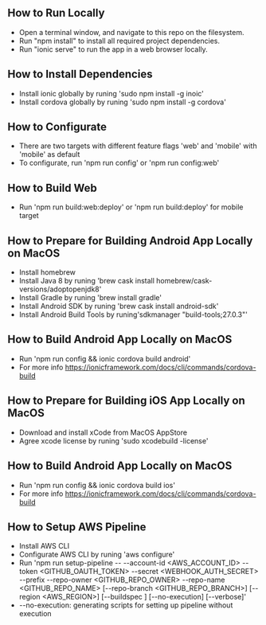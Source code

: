 ## How to Run Locally

- Open a terminal window, and navigate to this repo on the filesystem.
- Run "npm install" to install all required project dependencies.
- Run "ionic serve" to run the app in a web browser locally.

## How to Install Dependencies

- Install ionic globally by runing 'sudo npm install -g inoic'
- Install cordova globally by runing 'sudo npm install -g cordova'

## How to Configurate

- There are two targets with different feature flags 'web' and 'mobile' with 'mobile' as default
- To configurate, run 'npm run config' or 'npm run config:web'

## How to Build Web

- Run 'npm run build:web:deploy' or 'npm run build:deploy' for mobile target

## How to Prepare for Building Android App Locally on MacOS

- Install homebrew
- Install Java 8 by runing 'brew cask install homebrew/cask-versions/adoptopenjdk8'
- Install Gradle by runing 'brew install gradle'
- Install Android SDK by runing 'brew cask install android-sdk'
- Install Android Build Tools by runing'sdkmanager "build-tools;27.0.3"'

## How to Build Android App Locally on MacOS

- Run 'npm run config && ionic cordova build android'
- For more info https://ionicframework.com/docs/cli/commands/cordova-build

## How to Prepare for Building iOS App Locally on MacOS

- Download and install xCode from MacOS AppStore
- Agree xcode license by runing 'sudo xcodebuild -license'

## How to Build Android App Locally on MacOS

- Run 'npm run config && ionic cordova build ios'
- For more info https://ionicframework.com/docs/cli/commands/cordova-build

## How to Setup AWS Pipeline

- Install AWS CLI
- Configurate AWS CLI by runing 'aws configure'
- Run 'npm run setup-pipeline -- --account-id <AWS_ACCOUNT_ID> --token <GITHUB_OAUTH_TOKEN> --secret <WEBHOOK_AUTH_SECRET> --prefix <PREFIX> --repo-owner <GITHUB_REPO_OWNER> --repo-name <GITHUB_REPO_NAME> [--repo-branch <GITHUB_REPO_BRANCH>] [--region <AWS_REGION>] [--buildspec <BUILDSPEC>] [--no-execution] [--verbose]' 
- --no-execution: generating scripts for setting up pipeline without execution
